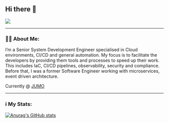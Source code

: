 ## Hi there 👋

![](https://komarev.com/ghpvc/?username=carloscastrojumo)

---

### 👨‍💻 About Me:

I’m a Senior System Development Engineer specialised in Cloud environments, CI/CD and general automation. My focus is to facilitate the developers by providing them tools and processes to speed up their work. This includes IaC, CI/CD pipelines, observability, security and compliance. Before that, I was a former Software Engineer working with microservices, event driven architecture.

Currently @ [JUMO](https://jumo.world/)

---

### ℹ️ My Stats:

[![Anurag's GitHub stats](https://github-readme-stats.vercel.app/api?username=carloscastrojumo&count_private=true&show_icons=true&theme=tokyonight)](https://github.com/anuraghazra/github-readme-stats)
